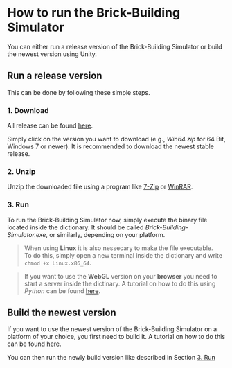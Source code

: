 # How to run the Brick-Building Simulator

You can either run a release version of the Brick-Building Simulator or build the newest version using Unity.

## Run a release version

This can be done by following these simple steps.

### 1. Download
All release can be found [here](https://github.com/DerHyper/Brick-Building-Simulator/releases/).

Simply click on the version you want to download (e.g., _Win64.zip_ for 64 Bit, Windows 7 or newer). It is recommended to download the newest stable release.


### 2. Unzip
Unzip the downloaded file using a program like [7-Zip](https://7-zip.com/download.html) or [WinRAR](https://www.rarlab.com/download.htm).

### <a name="run"></a> 3. Run

To run the Brick-Building Simulator now, simply execute the binary file located inside the dictionary. It should be called _Brick-Building-Simulator.exe_, or similarly, depending on your platform.

> When using __Linux__ it is also nessecary to make the file executable. \
To do this, simply open a new terminal inside the dictionary and write `chmod +x Linux.x86_64`.

> If you want to use the __WebGL__ version on your __browser__ you need to start a server inside the dictinary. A tutorial on how to do this using _Python_ can be found [here](https://www.youtube.com/watch?v=Ceqbmm7ydS8).

## Build the newest version
If you want to use the newest version of the Brick-Building Simulator on a platform of your choice, you first need to build it. A tutorial on how to do this can be found [here](/Docs/How-To-Build.md).

You can then run the newly build version like described in Section [3. Run](#run)
